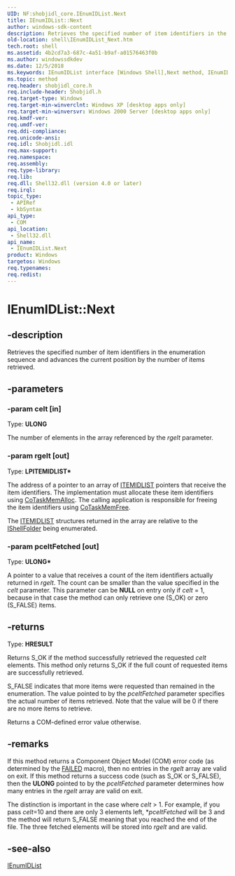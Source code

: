 ```yaml
---
UID: NF:shobjidl_core.IEnumIDList.Next
title: IEnumIDList::Next
author: windows-sdk-content
description: Retrieves the specified number of item identifiers in the enumeration sequence and advances the current position by the number of items retrieved.
old-location: shell\IEnumIDList_Next.htm
tech.root: shell
ms.assetid: 4b2cd7a3-687c-4a51-b9af-a01576463f0b
ms.author: windowssdkdev
ms.date: 12/5/2018
ms.keywords: IEnumIDList interface [Windows Shell],Next method, IEnumIDList.Next, IEnumIDList::Next, Next, Next method [Windows Shell], Next method [Windows Shell],IEnumIDList interface, _win32_IEnumIDList_Next, shell.IEnumIDList_Next, shobjidl_core/IEnumIDList::Next
ms.topic: method
req.header: shobjidl_core.h
req.include-header: Shobjidl.h
req.target-type: Windows
req.target-min-winverclnt: Windows XP [desktop apps only]
req.target-min-winversvr: Windows 2000 Server [desktop apps only]
req.kmdf-ver: 
req.umdf-ver: 
req.ddi-compliance: 
req.unicode-ansi: 
req.idl: Shobjidl.idl
req.max-support: 
req.namespace: 
req.assembly: 
req.type-library: 
req.lib: 
req.dll: Shell32.dll (version 4.0 or later)
req.irql: 
topic_type:
 - APIRef
 - kbSyntax
api_type:
 - COM
api_location:
 - Shell32.dll
api_name:
 - IEnumIDList.Next
product: Windows
targetos: Windows
req.typenames: 
req.redist: 
---
```


# IEnumIDList::Next


## -description


Retrieves the specified number of item identifiers in the enumeration sequence and advances the current position by the number of items retrieved.


## -parameters




### -param celt [in]

Type: <b>ULONG</b>

The number of elements in the array referenced by the <i>rgelt</i> parameter.


### -param rgelt [out]

Type: <b>LPITEMIDLIST*</b>

The address of a pointer to an array of <a href="https://msdn.microsoft.com/60daf071-4e93-4e1c-bc38-894f706db04f">ITEMIDLIST</a> pointers that receive the item identifiers. The implementation must allocate these item identifiers using <a href="https://msdn.microsoft.com/c4cb588d-9482-4f90-a92e-75b604540d5c">CoTaskMemAlloc</a>. The calling application is responsible for freeing the item identifiers using <a href="https://msdn.microsoft.com/3d0af12e-fc74-4ef7-b2dd-e9da5d0483c7">CoTaskMemFree</a>.
					
                    

The <a href="https://msdn.microsoft.com/60daf071-4e93-4e1c-bc38-894f706db04f">ITEMIDLIST</a> structures returned in the array are relative to the <a href="https://msdn.microsoft.com/35190a72-298b-4554-b924-e1357b583a99">IShellFolder</a> being enumerated.


### -param pceltFetched [out]

Type: <b>ULONG*</b>

A pointer to a value that receives a count of the item identifiers actually returned in <i>rgelt</i>. The count can be smaller than the value specified in the <i>celt</i> parameter. This parameter can be <b>NULL</b> on entry only if <i>celt</i> = 1, because in that case the method can only retrieve one (S_OK) or zero (S_FALSE) items.


## -returns



Type: <b>HRESULT</b>

Returns S_OK if the method successfully retrieved the requested <i>celt</i> elements. This method only returns S_OK if the full count of requested items are successfully retrieved.
                    
                    

S_FALSE indicates that more items were requested than remained in the enumeration. The value pointed to by the <i>pceltFetched</i> parameter specifies the actual number of items retrieved. Note that the value will be 0 if there are no more items to retrieve.

Returns a COM-defined error value otherwise.




## -remarks



If this method returns a Component Object Model (COM) error code (as determined by the <a href="https://msdn.microsoft.com/d9c4ff73-c255-4a82-b901-23bd5b41ee6c">FAILED</a> macro), then no entries in the <i>rgelt</i> array are valid on exit. If this method returns a success code (such as S_OK or S_FALSE), then the <b>ULONG</b> pointed to by the <i>pceltFetched</i> parameter determines how many entries in the <i>rgelt</i> array are valid on exit.

The distinction is important in the case where <i>celt</i> &gt; 1. For example, if you pass <i>celt</i>=10 and there are only 3 elements left, *<i>pceltFetched</i> will be 3 and the method will return S_FALSE meaning that you reached the end of the file. The three fetched elements will be stored into <i>rgelt</i> and are valid.
      




## -see-also




<a href="https://msdn.microsoft.com/b6f139d3-c54c-4350-9d8b-cd534909a488">IEnumIDList</a>
 

 

